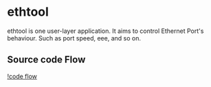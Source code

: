 # ethtool

ethtool is one user-layer application. It aims to control Ethernet Port's behaviour. Such as port speed, eee, and so on.

## Source code Flow
[!code flow](./pic/ethtool_code.png)